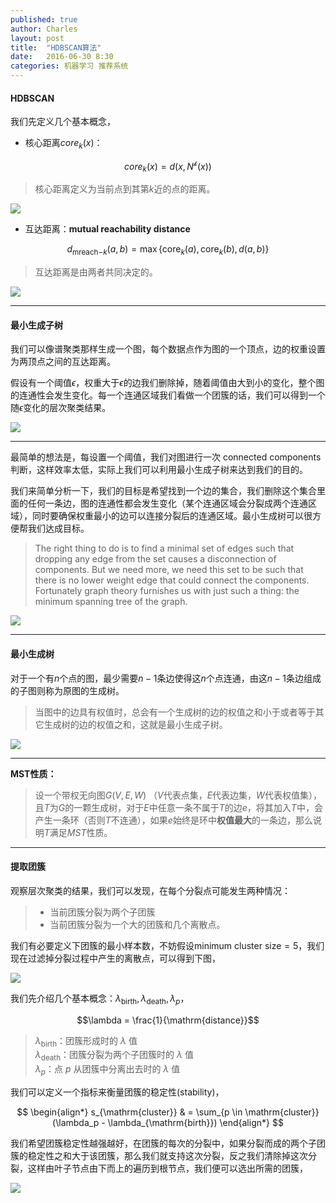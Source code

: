 ```yaml
---
published: true
author: Charles
layout: post
title:  "HDBSCAN算法"
date:   2016-06-30 8:30
categories: 机器学习 推荐系统
---
```


#### HDBSCAN

我们先定义几个基本概念，

- 核心距离$core_k(x)$：

$$core_k(x) = d(x,N^{\mathcal{k}}(x))$$

> 核心距离定义为当前点到其第$k$近的点的距离。

![][2]

- 互达距离：**mutual reachability distance**

$$d_{\mathrm{mreach-}k}(a,b) = \max \{\mathrm{core}_k(a), \mathrm{core}_k(b), d(a,b) \}$$

> 互达距离是由两者共同决定的。

![][3]

---

#### 最小生成子树

我们可以像谱聚类那样生成一个图，每个数据点作为图的一个顶点，边的权重设置为两顶点之间的互达距离。

假设有一个阈值$\epsilon$，权重大于$\epsilon$的边我们删除掉，随着阈值由大到小的变化，整个图的连通性会发生变化。每一个连通区域我们看做一个团簇的话，我们可以得到一个随$\epsilon$变化的层次聚类结果。

![][4]

---

最简单的想法是，每设置一个阈值，我们对图进行一次 connected components 判断，这样效率太低，实际上我们可以利用最小生成子树来达到我们的目的。

我们来简单分析一下，我们的目标是希望找到一个边的集合，我们删除这个集合里面的任何一条边，图的连通性都会发生变化（某个连通区域会分裂成两个连通区域），同时要确保权重最小的边可以连接分裂后的连通区域。最小生成树可以很方便帮我们达成目标。

>  The right thing to do is to find a minimal set of edges such that dropping any edge from the set causes a disconnection of components. But we need more, we need this set to be such that there is no lower weight edge that could connect the components. Fortunately graph theory furnishes us with just such a thing: the minimum spanning tree of the graph.

![][5]

---

#### 最小生成树

对于一个有$n$个点的图，最少需要$n-1$条边使得这$n$个点连通，由这$n-1$条边组成的子图则称为原图的生成树。

> 当图中的边具有权值时，总会有一个生成树的边的权值之和小于或者等于其它生成树的边的权值之和，这就是最小生成子树。

![][1]

---

**MST性质：**

> 设一个带权无向图$G(V,E,W)$ （$V$代表点集，$E$代表边集，$W$代表权值集），且$T$为$G$的一颗生成树，对于$E$中任意一条不属于$T$的边$e$，将其加入$T$中，会产生一条环（否则$T$不连通），如果$e$始终是环中**权值最大**的一条边，那么说明$T$满足$MST$性质。

---

#### 提取团簇

观察层次聚类的结果，我们可以发现，在每个分裂点可能发生两种情况：

> - 当前团簇分裂为两个子团簇
> - 当前团簇分裂为一个大的团簇和几个离散点。

我们有必要定义下团簇的最小样本数，不妨假设$\text{minimum cluster size}=5$，我们现在过滤掉分裂过程中产生的离散点，可以得到下图，

![][6]

我们先介绍几个基本概念：$\lambda_{\mathrm{birth}},\lambda_{\mathrm{death}},\lambda_p$，

$$\lambda = \frac{1}{\mathrm{distance}}$$

> $\lambda_{\mathrm{birth}}$：团簇形成时的 $\lambda$ 值     
> $\lambda_{\mathrm{death}}$：团簇分裂为两个子团簇时的 $\lambda$ 值   
> $\lambda_p$：点 $p$ 从团簇中分离出去时的 $\lambda$ 值  



我们可以定义一个指标来衡量团簇的稳定性(stability)，

$$
\begin{align*}
s_{\mathrm{cluster}} & = \sum_{p \in \mathrm{cluster}} (\lambda_p - \lambda_{\mathrm{birth}}) 
\end{align*}
$$

我们希望团簇稳定性越强越好，在团簇的每次的分裂中，如果分裂而成的两个子团簇的稳定性之和大于该团簇，那么我们就支持这次分裂，反之我们清除掉这次分裂，这样由叶子节点由下而上的遍历到根节点，我们便可以选出所需的团簇，

![][7]

[1]:http://7xjbdi.com1.z0.glb.clouddn.com/300px-Minimum_spanning_tree.svg.png
[2]:http://7xjbdi.com1.z0.glb.clouddn.com/distance1.svg
[3]:http://7xjbdi.com1.z0.glb.clouddn.com/m_reach.png
[4]:http://7xjbdi.com1.z0.glb.clouddn.com/hierarchy_cluster.png
[5]:http://7xjbdi.com1.z0.glb.clouddn.com/minimum_sp_tree.png
[6]:http://7xjbdi.com1.z0.glb.clouddn.com/condense_cluster.png
[7]:http://7xjbdi.com1.z0.glb.clouddn.com/get_cluster.png
